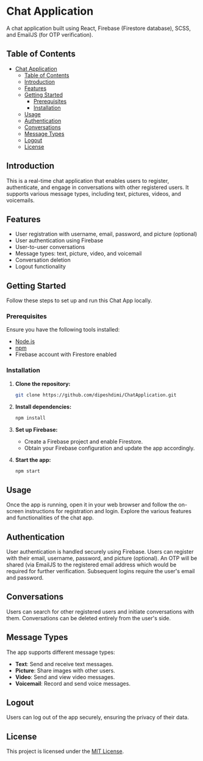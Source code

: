 # Chat Application

A chat application built using React, Firebase (Firestore database), SCSS, and EmailJS (for OTP verification).

## Table of Contents

- [Chat Application](#chat-application)
  - [Table of Contents](#table-of-contents)
  - [Introduction](#introduction)
  - [Features](#features)
  - [Getting Started](#getting-started)
    - [Prerequisites](#prerequisites)
    - [Installation](#installation)
  - [Usage](#usage)
  - [Authentication](#authentication)
  - [Conversations](#conversations)
  - [Message Types](#message-types)
  - [Logout](#logout)
  - [License](#license)

## Introduction

This is a real-time chat application that enables users to register, authenticate, and engage in conversations with other registered users. It supports various message types, including text, pictures, videos, and voicemails.

## Features

- User registration with username, email, password, and picture (optional)
- User authentication using Firebase
- User-to-user conversations
- Message types: text, picture, video, and voicemail
- Conversation deletion
- Logout functionality

## Getting Started

Follow these steps to set up and run this Chat App locally.

### Prerequisites

Ensure you have the following tools installed:

- [Node.js](https://nodejs.org/)
- [npm](https://www.npmjs.com/)
- Firebase account with Firestore enabled

### Installation

1. **Clone the repository:**

    ```bash
    git clone https://github.com/dipeshdimi/ChatApplication.git
    ```

2. **Install dependencies:**

    ```bash
    npm install
    ```

3. **Set up Firebase:**

   - Create a Firebase project and enable Firestore.
   - Obtain your Firebase configuration and update the app accordingly.

4. **Start the app:**

    ```bash
    npm start
    ```

## Usage

Once the app is running, open it in your web browser and follow the on-screen instructions for registration and login. Explore the various features and functionalities of the chat app.

## Authentication

User authentication is handled securely using Firebase. Users can register with their email, username, password, and picture (optional). An OTP will be shared (via EmailJS to the registered email address which would be required for further verification. Subsequent logins require the user's email and password.

## Conversations

Users can search for other registered users and initiate conversations with them. Conversations can be deleted entirely from the user's side.

## Message Types

The app supports different message types:

- **Text**: Send and receive text messages.
- **Picture**: Share images with other users.
- **Video**: Send and view video messages.
- **Voicemail**: Record and send voice messages.

## Logout

Users can log out of the app securely, ensuring the privacy of their data.

## License

This project is licensed under the [MIT License](LICENSE).
